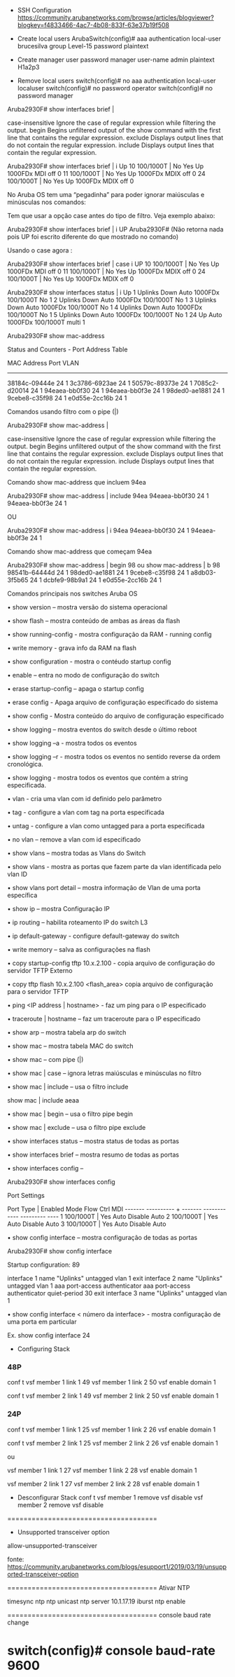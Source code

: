 
- SSH Configuration 
https://community.arubanetworks.com/browse/articles/blogviewer?blogkey=f4833466-4ac7-4b08-833f-63e37b19f508

- Create local users
ArubaSwitch(config)# aaa authentication local-user brucesilva group Level-15 password plaintext 

- Create manager user
password manager user-name admin plaintext H1a2p3

- Remove local users
switch(config)# no aaa authentication local-user localuser
switch(config)# no password operator
switch(config)# no password manager


Aruba2930F# show interfaces brief |

case-insensitive      Ignore the case of regular expression while filtering the output.
begin                 Begins unfiltered output of the show command with the first line that contains the regular expression.
exclude               Displays output lines that do not contain the regular expression.
include               Displays output lines that contain the regular expression.

Aruba2930F# show interfaces brief | i Up
  10           100/1000T  | No        Yes     Up     1000FDx    MDI  off  0
  11           100/1000T  | No        Yes     Up     1000FDx    MDIX off  0
  24           100/1000T  | No        Yes     Up     1000FDx    MDIX off  0


No Aruba OS tem uma “pegadinha” para poder ignorar maiúsculas e minúsculas nos comandos:

Tem que usar a opção case antes do tipo de filtro. Veja exemplo abaixo:

Aruba2930F# show interfaces brief | i UP
Aruba2930F# (Não retorna nada pois UP foi escrito diferente do que mostrado no comando)

Usando o case agora :

Aruba2930F# show interfaces brief | case i UP
  10           100/1000T  | No        Yes     Up     1000FDx    MDI  off  0
  11           100/1000T  | No        Yes     Up     1000FDx    MDIX off  0
  24           100/1000T  | No        Yes     Up     1000FDx    MDIX off  0



Aruba2930F# show interfaces status | i Up
  1        Uplinks    Down    Auto          1000FDx  100/1000T  No     1
  2        Uplinks    Down    Auto          1000FDx  100/1000T  No     1
  3        Uplinks    Down    Auto          1000FDx  100/1000T  No     1
  4        Uplinks    Down    Auto          1000FDx  100/1000T  No     1
  5        Uplinks    Down    Auto          1000FDx  100/1000T  No     1
  24                     Up            Auto         1000FDx  100/1000T  multi  1


Aruba2930F# show mac-address

Status and Counters - Port Address Table

  MAC Address       Port                            VLAN
  ----------------- ------------------------------- ----
  38184c-09444e     24                              1
  3c3786-6923ae     24                              1
  50579c-89373e     24                              1
  7085c2-d20014     24                              1
  94eaea-bb0f30     24                              1
  94eaea-bb0f3e     24                              1
  98ded0-ae1881     24                              1
  9cebe8-c35f98     24                              1
  e0d55e-2cc16b     24                              1

Comandos usando filtro  com o pipe (|) 

Aruba2930F# show mac-address |

case-insensitive      Ignore the case of regular expression while filtering the output.
begin                 Begins unfiltered output of the show command with the first line that contains the regular expression.
exclude               Displays output lines that do not contain the regular expression.
include               Displays output lines that contain the regular expression.

Comando show mac-address  que incluem 94ea
        
Aruba2930F# show mac-address | include  94ea
  94eaea-bb0f30     24                              1
  94eaea-bb0f3e     24                              1
                    
OU 

Aruba2930F# show mac-address | i 94ea
  94eaea-bb0f30     24                              1
  94eaea-bb0f3e     24                              1

Comando show mac-address  que começam 94ea


Aruba2930F# show mac-address | begin 98 ou  show mac-address | b 98
  98541b-64444d     24                              1
  98ded0-ae1881     24                              1
  9cebe8-c35f98     24                              1
  a8db03-3f5b65     24                              1
  dcbfe9-98b9a1     24                              1
  e0d55e-2cc16b     24                              1



Comandos principais nos switches Aruba OS

•	show version – mostra versão do sistema operacional

•	show flash – mostra conteúdo de ambas as áreas da flash

•	show running-config - mostra configuração da RAM - running config

•	write memory - grava info da RAM na flash

•	show configuration - mostra o contéudo startup config

•	enable – entra no modo de configuração do switch

•	erase startup-config – apaga o startup config

•	erase config <filename> - Apaga arquivo de configuração especificado do sistema

•	show config <filename>  - Mostra conteúdo do arquivo de configuração especificado

•	show logging – mostra eventos do switch desde o último reboot

•	show logging –a - mostra todos os eventos 

•	show logging –r - mostra todos os eventos no sentido reverse da ordem cronológica.

•	show logging <string> - mostra todos os eventos que contém a string especificada.

•	vlan <id> - cria uma vlan com id definido pelo parâmetro <id>

•	tag <port> - configure a vlan com tag na porta especificada

•	untag <port> - configure a vlan como untagged para a porta especificada

•	no vlan <id> – remove a vlan com id especificado

•	show vlans – mostra todas as Vlans do Switch

•	show vlans <vlan-id> - mostra as portas que fazem parte da vlan identificada pelo vlan ID

•	show vlans port <port-id> detail – mostra informação de Vlan de uma porta específica

•	show ip – mostra Configuração IP

•	ip routing – habilita roteamento IP do switch L3

•	ip default-gateway <ip> - configure default-gateway do switch

•	write memory – salva as configurações na flash

•	copy startup-config tftp 10.x.2.100 <filename> - copia arquivo de configuração do servidor TFTP Externo

•	copy tftp flash 10.x.2.100 <filename> <flash_area> copia arquivo de configuração para o servidor TFTP

•	ping <IP address | hostname> - faz um ping para o IP especificado

•	traceroute <IP address> | hostname – faz um traceroute para o IP especificado 

•	show arp – mostra tabela arp do switch

•	show mac – mostra tabela MAC do switch

•	show mac – com pipe (|)

•	show mac | case – ignora letras maiúsculas e minúsculas no filtro

•	show mac | include – usa o filtro include 

show mac | include  aeaa

•	show mac | begin – usa o filtro pipe begin

•	show mac | exclude – usa o filtro pipe exclude

•	show interfaces status – mostra status de todas as portas

•	show interfaces brief – mostra resumo de todas as portas 

•	show interfaces config – 

Aruba2930F# show interfaces config

Port Settings

  Port    Type       | Enabled Mode         Flow Ctrl MDI
  ------- ---------- + ------- ------------ --------- ----
  1       100/1000T  | Yes     Auto         Disable   Auto
  2       100/1000T  | Yes     Auto         Disable   Auto
  3       100/1000T  | Yes     Auto         Disable   Auto


•	show config interface – mostra configuração de todas as portas

Aruba2930F# show config interface

Startup configuration: 89

interface 1
   name "Uplinks"
   untagged vlan 1
   exit
interface 2
   name "Uplinks"
   untagged vlan 1
   aaa port-access authenticator
   aaa port-access authenticator quiet-period 30
   exit
interface 3
   name "Uplinks"
   untagged vlan 1

•	show config interface < número da interface> - mostra configuração de uma porta em particular

Ex. show config interface 24

- Configuring Stack

### 48P ###
conf t
vsf member 1 link 1 49
vsf member 1 link 2 50
vsf enable domain 1

conf t
vsf member 2 link 1 49
vsf member 2 link 2 50
vsf enable domain 1

### 24P ###
conf t
vsf member 1 link 1 25
vsf member 1 link 2 26
vsf enable domain 1

conf t
vsf member 2 link 1 25
vsf member 2 link 2 26
vsf enable domain 1

ou

vsf member 1 link 1 27
vsf member 1 link 2 28
vsf enable domain 1

vsf member 2 link 1 27
vsf member 2 link 2 28
vsf enable domain 1

- Desconfigurar Stack
conf t
vsf member 1 remove
vsf disable
vsf member 2 remove
vsf disable


=====================================

- Unsupported transceiver option

allow-unsupported-transceiver

fonte: https://community.arubanetworks.com/blogs/esupport1/2019/03/19/unsupported-transceiver-option 

=====================================
Ativar NTP

timesync ntp
ntp unicast
ntp server 10.1.17.19 iburst
ntp enable

=====================================
console baud rate change

switch(config)# console baud-rate 9600
=====================================


